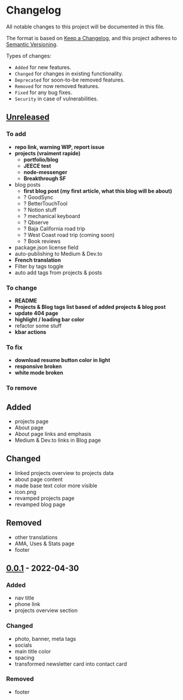 # Changelog

All notable changes to this project will be documented in this file.

The format is based on [Keep a Changelog](https://keepachangelog.com/en/1.0.0/),
and this project adheres to [Semantic Versioning](https://semver.org/spec/v2.0.0.html).

Types of changes:
- `Added` for new features.
- `Changed` for changes in existing functionality.
- `Deprecated` for soon-to-be removed features.
- `Removed` for now removed features.
- `Fixed` for any bug fixes.
- `Security` in case of vulnerabilities.

## [Unreleased](https://github.com/ben-clem/portfolio-blog/compare/v0.0.1...HEAD)

### To add

- **repo link, warning WIP, report issue**
- **projects (vraiment rapide)**
  - **portfolio/blog**
  - **JEECE test**
  - **node-messenger**
  - **Breakthrough SF**
- blog posts
  - **first blog post (my first article, what this blog will be about)**
  - ? GoodSync
  - ? BetterTouchTool
  - ? Notion stuff
  - ? mechanical keyboard
  - ? Qbserve
  - ? Baja California road trip
  - ? West Coast road trip (coming soon)
  - ? Book reviews
- package.json license field
- auto-publishing to Medium & Dev.to
- **French translation**
- Filter by tags toggle
- auto add tags from projects & posts

### To change

- **README**
- **Projects & Blog tags list based of added projects & blog post**
- **update 404 page**
- **highlight / loading bar color**
- refactor some stuff
- **kbar actions**

### To fix

- **download resume button color in light**
- **responsive broken**
- **white mode broken**

### To remove

## Added

- projects page
- About page
- About page links and emphasis
- Medium & Dev.to links in Blog page

## Changed

- linked projects overview to projects data
- about page content
- made base text color more visible
- icon.png
- revamped projects page
- revamped blog page

## Removed

- other translations
- AMA, Uses & Stats page
- footer

## [0.0.1](https://github.com/ben-clem/portfolio-blog/releases/tag/v0.0.1) - 2022-04-30

### Added

- nav title
- phone link
- projects overview section

### Changed

- photo, banner, meta tags
- socials
- main title color
- spacing
- transformed newsletter card into contact card

### Removed

- footer